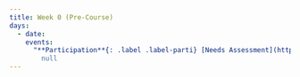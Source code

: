 ```yaml
---
title: Week 0 (Pre-Course)
days:
  - date: 
    events:
      "**Participation**{: .label .label-parti} [Needs Assessment](https://forms.gle/BKYa2x5CCF9sTeC28)":
        null
---
```


